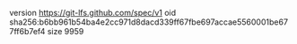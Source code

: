 version https://git-lfs.github.com/spec/v1
oid sha256:b6bb961b54ba4e2cc971d8dacd339ff67fbe697accae5560001be677ff6b7ef4
size 9959
